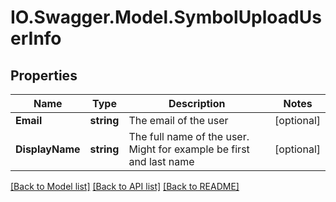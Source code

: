 # IO.Swagger.Model.SymbolUploadUserInfo
## Properties

Name | Type | Description | Notes
------------ | ------------- | ------------- | -------------
**Email** | **string** | The email of the user | [optional] 
**DisplayName** | **string** | The full name of the user. Might for example be first and last name | [optional] 

[[Back to Model list]](../README.md#documentation-for-models) [[Back to API list]](../README.md#documentation-for-api-endpoints) [[Back to README]](../README.md)

